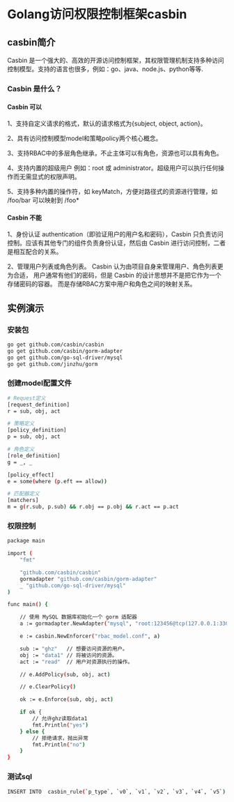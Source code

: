 # Golang访问权限控制框架casbin

## casbin简介

Casbin 是一个强大的、高效的开源访问控制框架，其权限管理机制支持多种访问控制模型。支持的语言也很多，例如：go、java、node.js、python等等.

### Casbin 是什么？

#### Casbin 可以

1、支持自定义请求的格式，默认的请求格式为{subject, object, action}。

2、具有访问控制模型model和策略policy两个核心概念。

3、支持RBAC中的多层角色继承，不止主体可以有角色，资源也可以具有角色。

4、支持内置的超级用户 例如：root 或 administrator。超级用户可以执行任何操作而无需显式的权限声明。

5、支持多种内置的操作符，如 keyMatch，方便对路径式的资源进行管理，如 /foo/bar 可以映射到 /foo*

#### Casbin 不能

1、身份认证 authentication（即验证用户的用户名和密码），Casbin 只负责访问控制。应该有其他专门的组件负责身份认证，然后由 Casbin 进行访问控制，二者是相互配合的关系。

2、管理用户列表或角色列表。 Casbin 认为由项目自身来管理用户、角色列表更为合适， 用户通常有他们的密码，但是 Casbin 的设计思想并不是把它作为一个存储密码的容器。 而是存储RBAC方案中用户和角色之间的映射关系。

## 实例演示

### 安装包

```bash
go get github.com/casbin/casbin
go get github.com/casbin/gorm-adapter
go get github.com/go-sql-driver/mysql
go get github.com/jinzhu/gorm
```

### 创建model配置文件

```bash
# Request定义
[request_definition]
r = sub, obj, act

# 策略定义
[policy_definition]
p = sub, obj, act

# 角色定义
[role_definition]
g = _, _

[policy_effect]
e = some(where (p.eft == allow))

# 匹配器定义
[matchers]
m = g(r.sub, p.sub) && r.obj == p.obj && r.act == p.act
```

### 权限控制

```bash
package main

import (
    "fmt"

    "github.com/casbin/casbin"
    gormadapter "github.com/casbin/gorm-adapter"
    _ "github.com/go-sql-driver/mysql"
)

func main() {

    // 使用 MySQL 数据库初始化一个 gorm 适配器
    a := gormadapter.NewAdapter("mysql", "root:123456@tcp(127.0.0.1:3306)/  test_db", true)

    e := casbin.NewEnforcer("rbac_model.conf", a)

    sub := "ghz"   // 想要访问资源的用户。
    obj := "data1" // 将被访问的资源。
    act := "read"  // 用户对资源执行的操作。

    // e.AddPolicy(sub, obj, act)

    // e.ClearPolicy()

    ok := e.Enforce(sub, obj, act)

    if ok {
        // 允许ghz读取data1
        fmt.Println("yes")
    } else {
        // 拒绝请求，抛出异常
        fmt.Println("no")
    }
}
```

### 测试sql

```bash
INSERT INTO  casbin_rule(`p_type`, `v0`, `v1`, `v2`, `v3`, `v4`, `v5`) VALUES ('p', 'ghz', 'data1', 'read', NULL, NULL, NULL);
```
